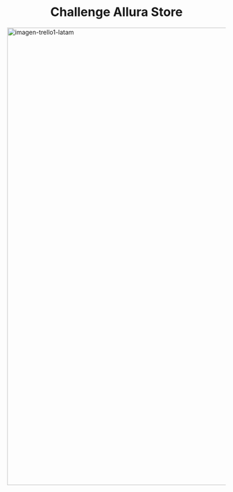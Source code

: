 <h1 align="center"> Challenge Allura Store </h1>
<img width="3000" height="1055" alt="imagen-trello1-latam" src="https://github.com/user-attachments/assets/39a45edf-6919-4256-b91b-ffd4c6e7c265" />


